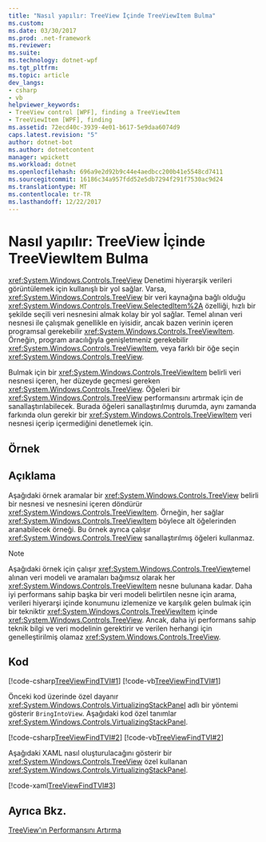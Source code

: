 ```yaml
---
title: "Nasıl yapılır: TreeView İçinde TreeViewItem Bulma"
ms.custom: 
ms.date: 03/30/2017
ms.prod: .net-framework
ms.reviewer: 
ms.suite: 
ms.technology: dotnet-wpf
ms.tgt_pltfrm: 
ms.topic: article
dev_langs:
- csharp
- vb
helpviewer_keywords:
- TreeView control [WPF], finding a TreeViewItem
- TreeViewItem [WPF], finding
ms.assetid: 72ecd40c-3939-4e01-b617-5e9daa6074d9
caps.latest.revision: "5"
author: dotnet-bot
ms.author: dotnetcontent
manager: wpickett
ms.workload: dotnet
ms.openlocfilehash: 696a9e2d92b9c44e4aedbcc200b41e5548cd7411
ms.sourcegitcommit: 16186c34a957fdd52e5db7294f291f7530ac9d24
ms.translationtype: MT
ms.contentlocale: tr-TR
ms.lasthandoff: 12/22/2017
---
```

# <a name="how-to-find-a-treeviewitem-in-a-treeview"></a>Nasıl yapılır: TreeView İçinde TreeViewItem Bulma
<xref:System.Windows.Controls.TreeView> Denetimi hiyerarşik verileri görüntülemek için kullanışlı bir yol sağlar. Varsa, <xref:System.Windows.Controls.TreeView> bir veri kaynağına bağlı olduğu <xref:System.Windows.Controls.TreeView.SelectedItem%2A> özelliği, hızlı bir şekilde seçili veri nesnesini almak kolay bir yol sağlar. Temel alınan veri nesnesi ile çalışmak genellikle en iyisidir, ancak bazen verinin içeren programsal gerekebilir <xref:System.Windows.Controls.TreeViewItem>. Örneğin, program aracılığıyla genişletmeniz gerekebilir <xref:System.Windows.Controls.TreeViewItem>, veya farklı bir öğe seçin <xref:System.Windows.Controls.TreeView>.  
  
 Bulmak için bir <xref:System.Windows.Controls.TreeViewItem> belirli veri nesnesi içeren, her düzeyde geçmesi gereken <xref:System.Windows.Controls.TreeView>. Öğeleri bir <xref:System.Windows.Controls.TreeView> performansını artırmak için de sanallaştırılabilecek. Burada öğeleri sanallaştırılmış durumda, aynı zamanda farkında olun gerekir bir <xref:System.Windows.Controls.TreeViewItem> veri nesnesi içerip içermediğini denetlemek için.  
  
## <a name="example"></a>Örnek  
  
## <a name="description"></a>Açıklama  
 Aşağıdaki örnek aramalar bir <xref:System.Windows.Controls.TreeView> belirli bir nesnesi ve nesnesini içeren döndürür <xref:System.Windows.Controls.TreeViewItem>. Örneğin, her sağlar <xref:System.Windows.Controls.TreeViewItem> böylece alt öğelerinden aranabilecek örneği. Bu örnek ayrıca çalışır <xref:System.Windows.Controls.TreeView> sanallaştırılmış öğeleri kullanmaz.  
  
> [!NOTE]
>  Aşağıdaki örnek için çalışır <xref:System.Windows.Controls.TreeView>temel alınan veri modeli ve aramaları bağımsız olarak her <xref:System.Windows.Controls.TreeViewItem> nesne bulunana kadar. Daha iyi performans sahip başka bir veri modeli belirtilen nesne için arama, verileri hiyerarşi içinde konumunu izlemenize ve karşılık gelen bulmak için bir tekniktir <xref:System.Windows.Controls.TreeViewItem> içinde <xref:System.Windows.Controls.TreeView>. Ancak, daha iyi performans sahip teknik bilgi ve veri modelinin gerektirir ve verilen herhangi için genelleştirilmiş olamaz <xref:System.Windows.Controls.TreeView>.  
  
## <a name="code"></a>Kod  
 [!code-csharp[TreeViewFindTVI#1](../../../../samples/snippets/csharp/VS_Snippets_Wpf/TreeViewFindTVI/CSharp/MainWindow.xaml.cs#1)]
 [!code-vb[TreeViewFindTVI#1](../../../../samples/snippets/visualbasic/VS_Snippets_Wpf/TreeViewFindTVI/VisualBasic/MainWindow.xaml.vb#1)]  
  
 Önceki kod üzerinde özel dayanır <xref:System.Windows.Controls.VirtualizingStackPanel> adlı bir yöntemi gösterir `BringIntoView`. Aşağıdaki kod özel tanımlar <xref:System.Windows.Controls.VirtualizingStackPanel>.  
  
 [!code-csharp[TreeViewFindTVI#2](../../../../samples/snippets/csharp/VS_Snippets_Wpf/TreeViewFindTVI/CSharp/MainWindow.xaml.cs#2)]
 [!code-vb[TreeViewFindTVI#2](../../../../samples/snippets/visualbasic/VS_Snippets_Wpf/TreeViewFindTVI/VisualBasic/MainWindow.xaml.vb#2)]  
  
 Aşağıdaki XAML nasıl oluşturulacağını gösterir bir <xref:System.Windows.Controls.TreeView> özel kullanan <xref:System.Windows.Controls.VirtualizingStackPanel>.  
  
 [!code-xaml[TreeViewFindTVI#3](../../../../samples/snippets/csharp/VS_Snippets_Wpf/TreeViewFindTVI/CSharp/MainWindow.xaml#3)]  
  
## <a name="see-also"></a>Ayrıca Bkz.  
 [TreeView'ın Performansını Artırma](../../../../docs/framework/wpf/controls/how-to-improve-the-performance-of-a-treeview.md)
